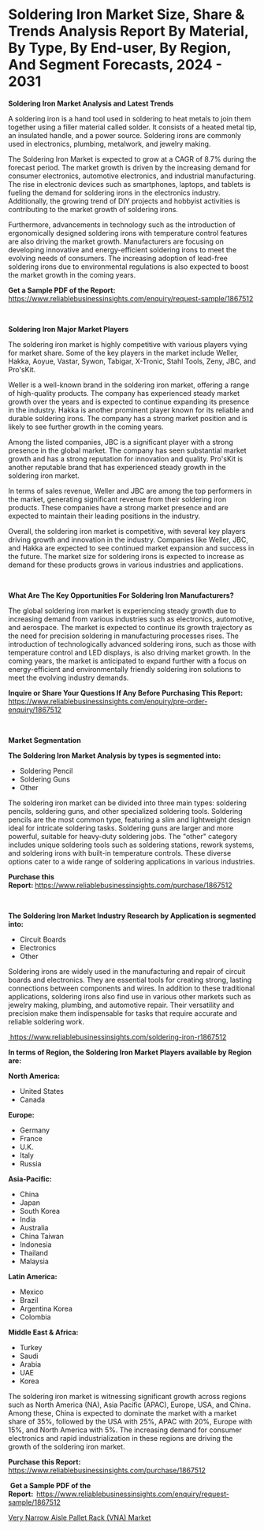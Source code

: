 <p><h1>Soldering Iron Market Size, Share & Trends Analysis Report By Material, By Type, By End-user, By Region, And Segment Forecasts, 2024 - 2031</h1></p><p><strong>Soldering Iron Market Analysis and Latest Trends</strong></p>
<p><p>A soldering iron is a hand tool used in soldering to heat metals to join them together using a filler material called solder. It consists of a heated metal tip, an insulated handle, and a power source. Soldering irons are commonly used in electronics, plumbing, metalwork, and jewelry making.</p><p>The Soldering Iron Market is expected to grow at a CAGR of 8.7% during the forecast period. The market growth is driven by the increasing demand for consumer electronics, automotive electronics, and industrial manufacturing. The rise in electronic devices such as smartphones, laptops, and tablets is fueling the demand for soldering irons in the electronics industry. Additionally, the growing trend of DIY projects and hobbyist activities is contributing to the market growth of soldering irons.</p><p>Furthermore, advancements in technology such as the introduction of ergonomically designed soldering irons with temperature control features are also driving the market growth. Manufacturers are focusing on developing innovative and energy-efficient soldering irons to meet the evolving needs of consumers. The increasing adoption of lead-free soldering irons due to environmental regulations is also expected to boost the market growth in the coming years.</p></p>
<p><strong>Get a Sample PDF of the Report:&nbsp;</strong> <a href="https://www.reliablebusinessinsights.com/enquiry/request-sample/1867512">https://www.reliablebusinessinsights.com/enquiry/request-sample/1867512</a></p>
<p>&nbsp;</p>
<p><strong>Soldering Iron Major Market Players</strong></p>
<p><p>The soldering iron market is highly competitive with various players vying for market share. Some of the key players in the market include Weller, Hakka, Aoyue, Vastar, Sywon, Tabigar, X-Tronic, Stahl Tools, Zeny, JBC, and Pro'sKit.</p><p>Weller is a well-known brand in the soldering iron market, offering a range of high-quality products. The company has experienced steady market growth over the years and is expected to continue expanding its presence in the industry. Hakka is another prominent player known for its reliable and durable soldering irons. The company has a strong market position and is likely to see further growth in the coming years.</p><p>Among the listed companies, JBC is a significant player with a strong presence in the global market. The company has seen substantial market growth and has a strong reputation for innovation and quality. Pro'sKit is another reputable brand that has experienced steady growth in the soldering iron market.</p><p>In terms of sales revenue, Weller and JBC are among the top performers in the market, generating significant revenue from their soldering iron products. These companies have a strong market presence and are expected to maintain their leading positions in the industry.</p><p>Overall, the soldering iron market is competitive, with several key players driving growth and innovation in the industry. Companies like Weller, JBC, and Hakka are expected to see continued market expansion and success in the future. The market size for soldering irons is expected to increase as demand for these products grows in various industries and applications.</p></p>
<p>&nbsp;</p>
<p><strong>What Are The Key Opportunities For Soldering Iron Manufacturers?</strong></p>
<p><p>The global soldering iron market is experiencing steady growth due to increasing demand from various industries such as electronics, automotive, and aerospace. The market is expected to continue its growth trajectory as the need for precision soldering in manufacturing processes rises. The introduction of technologically advanced soldering irons, such as those with temperature control and LED displays, is also driving market growth. In the coming years, the market is anticipated to expand further with a focus on energy-efficient and environmentally friendly soldering iron solutions to meet the evolving industry demands.</p></p>
<p><strong>Inquire or Share Your Questions If Any Before Purchasing This Report:</strong> <a href="https://www.reliablebusinessinsights.com/enquiry/pre-order-enquiry/1867512">https://www.reliablebusinessinsights.com/enquiry/pre-order-enquiry/1867512</a></p>
<p>&nbsp;</p>
<p><strong>Market Segmentation</strong></p>
<p><strong>The Soldering Iron Market Analysis by types is segmented into:</strong></p>
<p><ul><li>Soldering Pencil</li><li>Soldering Guns</li><li>Other</li></ul></p>
<p><p>The soldering iron market can be divided into three main types: soldering pencils, soldering guns, and other specialized soldering tools. Soldering pencils are the most common type, featuring a slim and lightweight design ideal for intricate soldering tasks. Soldering guns are larger and more powerful, suitable for heavy-duty soldering jobs. The "other" category includes unique soldering tools such as soldering stations, rework systems, and soldering irons with built-in temperature controls. These diverse options cater to a wide range of soldering applications in various industries.</p></p>
<p><strong>Purchase this Report:&nbsp;</strong><a href="https://www.reliablebusinessinsights.com/purchase/1867512">https://www.reliablebusinessinsights.com/purchase/1867512</a></p>
<p>&nbsp;</p>
<p><strong>The Soldering Iron Market Industry Research by Application is segmented into:</strong></p>
<p><ul><li>Circuit Boards</li><li>Electronics</li><li>Other</li></ul></p>
<p><p>Soldering irons are widely used in the manufacturing and repair of circuit boards and electronics. They are essential tools for creating strong, lasting connections between components and wires. In addition to these traditional applications, soldering irons also find use in various other markets such as jewelry making, plumbing, and automotive repair. Their versatility and precision make them indispensable for tasks that require accurate and reliable soldering work.</p></p>
<p><a href="https://www.reliablebusinessinsights.com/soldering-iron-r1867512">&nbsp;https://www.reliablebusinessinsights.com/soldering-iron-r1867512</a></p>
<p><strong>In terms of Region, the Soldering Iron Market Players available by Region are:</strong></p>
<p>
    <p> <strong> North America: </strong>
        <ul>
            <li>United States</li>
            <li>Canada</li>
        </ul>
        </p> 
    <p> <strong> Europe: </strong>
        <ul>
            <li>Germany</li>
            <li>France</li>
            <li>U.K.</li>
            <li>Italy</li>
            <li>Russia</li>
        </ul>
        </p> 
    <p> <strong> Asia-Pacific: </strong>
        <ul>
            <li>China</li>
            <li>Japan</li>
            <li>South Korea</li>
            <li>India</li>
            <li>Australia</li>
            <li>China Taiwan</li>
            <li>Indonesia</li>
            <li>Thailand</li>
            <li>Malaysia</li>
        </ul>
        </p> 
    <p> <strong> Latin America: </strong>
        <ul>
            <li>Mexico</li>
            <li>Brazil</li>
            <li>Argentina Korea</li>
            <li>Colombia</li>
        </ul>
        </p> 
    <p> <strong> Middle East & Africa: </strong>
        <ul>
            <li>Turkey</li>
            <li>Saudi</li>
            <li>Arabia</li>
            <li>UAE</li>
            <li>Korea</li>
        </ul>
    </p>
    </p>
<p><p>The soldering iron market is witnessing significant growth across regions such as North America (NA), Asia Pacific (APAC), Europe, USA, and China. Among these, China is expected to dominate the market with a market share of 35%, followed by the USA with 25%, APAC with 20%, Europe with 15%, and North America with 5%. The increasing demand for consumer electronics and rapid industrialization in these regions are driving the growth of the soldering iron market.</p></p>
<p><strong>Purchase this Report: </strong><a href="https://www.reliablebusinessinsights.com/purchase/1867512">https://www.reliablebusinessinsights.com/purchase/1867512</a></p>
<p>&nbsp;<strong>Get a Sample PDF of the Report:&nbsp;&nbsp;</strong><a href="https://www.reliablebusinessinsights.com/enquiry/request-sample/1867512">https://www.reliablebusinessinsights.com/enquiry/request-sample/1867512</a></p>
<p><strong></strong></p>
<p><p><a href="https://issuu.com/reportprime-2/docs/very-narrow-aisle-pallet-rack-vna-market-size-2030">Very Narrow Aisle Pallet Rack (VNA) Market</a></p></p>